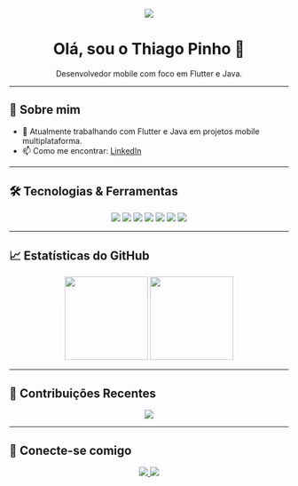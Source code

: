 <p align="center">
  <img src="https://media2.giphy.com/headers/GitHub/w8ZJLtJbmuph.gif"/>
</p>


<h1 align="center">Olá, sou o Thiago Pinho 👋</h1>

<p align="center">Desenvolvedor mobile com foco em Flutter e Java.</p>

---

## 🧠 Sobre mim

- 🔭 Atualmente trabalhando com Flutter e Java em projetos mobile multiplataforma.
- 📫 Como me encontrar: [LinkedIn](https://www.linkedin.com/in/pinhothiago)

---

## 🛠️ Tecnologias & Ferramentas

<p align="center">
  <img src="https://img.shields.io/badge/Flutter-02569B?style=for-the-badge&logo=flutter&logoColor=white"/>
  <img src="https://img.shields.io/badge/Dart-0175C2?style=for-the-badge&logo=dart&logoColor=white">
  <img src="https://img.shields.io/badge/Java-ED8B00?style=for-the-badge&logo=java&logoColor=white"/>
  <img src="https://img.shields.io/badge/Firebase-FFCA28?style=for-the-badge&logo=firebase&logoColor=black"/>
  <img src="https://img.shields.io/badge/Android-3DDC84?style=for-the-badge&logo=android&logoColor=white"/>
  <img src="https://img.shields.io/badge/Git-F05032?style=for-the-badge&logo=git&logoColor=white"/>
  <img src="https://img.shields.io/badge/Kotlin-7F52FF?style=for-the-badge&logo=Kotlin&logoColor=white"/>
</p>

---

## 📈 Estatísticas do GitHub

<p align="center">
  <img height="150" src="https://github-readme-stats.vercel.app/api?username=pinhothiago&show_icons=true&theme=radical&hide_border=true" />
  <img height="150" src="https://github-readme-stats.vercel.app/api/top-langs/?username=pinhothiago&layout=compact&theme=radical&hide_border=true"/>
</p>

---

## 🐍 Contribuições Recentes

<p align="center">
  <img src="https://github-readme-activity-graph.vercel.app/graph?username=pinhothiago&theme=dracula"/>
</p>

---

## 🔗 Conecte-se comigo

<p align="center">
  <a href="https://www.linkedin.com/in/pinhothiago">
    <img src="https://img.shields.io/badge/-LinkedIn-0077B5?style=for-the-badge&logo=linkedin&logoColor=white"/>
  </a>
  <a href="https://github.com/pinhothiago">
    <img src="https://img.shields.io/badge/-GitHub-181717?style=for-the-badge&logo=github&logoColor=white"/>
  </a>
</p>
